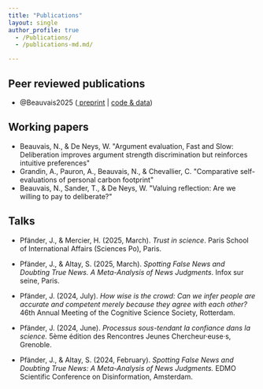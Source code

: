 ```yaml
---
title: "Publications"
layout: single
author_profile: true
  - /Publications/
  - /publications-md.md/

---
```


## Peer reviewed publications

-   @Beauvais2025 ([<i class="fas fa-file-pdf"></i> preprint](https://www.wdeneys.org/data/Beauvais%20et%20al%20Justification%20preprint.pdf) \| [code & data](https://osf.io/pm3je/files/osfstorage))



## Working papers

-   Beauvais, N., & De Neys, W. "Argument evaluation, Fast and Slow: Deliberation improves argument strength discrimination but reinforces intuitive preferences"
-   Grandin, A., Pauron, A., Beauvais, N., & Chevallier, C. "Comparative self-evaluations of personal carbon footprint"
-   Beauvais, N., Sander, T., & De Neys, W. "Valuing reflection: Are we willing to pay to deliberate?"



## Talks

-   Pfänder, J., & Mercier, H. (2025, March). *Trust in science*. Paris School of International Affairs (Sciences Po), Paris.

-   Pfänder, J., & Altay, S. (2025, March). *Spotting False News and Doubting True News. A Meta-Analysis of News Judgments*. Infox sur seine, Paris.

-   Pfänder, J. (2024, July). *How wise is the crowd: Can we infer people are accurate and competent merely because they agree with each other?* 46th Annual Meeting of the Cognitive Science Society, Rotterdam.

-   Pfänder, J. (2024, June). *Processus sous-tendant la confiance dans la science.* 5ème édition des Rencontres Jeunes Chercheur·euse·s, Grenoble.

-   Pfänder, J., & Altay, S. (2024, February). *Spotting False News and Doubting True News: A Meta-Analysis of News Judgments.* EDMO Scientific Conference on Disinformation, Amsterdam.
